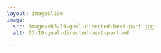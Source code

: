 ```yaml
---
layout: imageslide
image:
  src: images/03-19-goal-directed-best-part.jpg
  alt: 03-19-goal-directed-best-part.md

---
```

